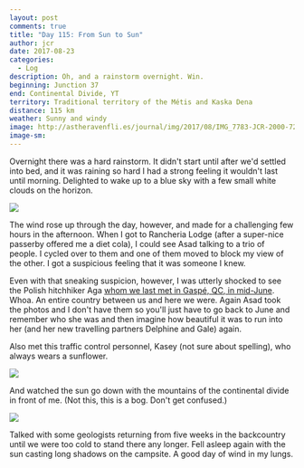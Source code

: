 ```yaml
---
layout: post
comments: true
title: "Day 115: From Sun to Sun"
author: jcr
date: 2017-08-23
categories:
  - Log
description: Oh, and a rainstorm overnight. Win.
beginning: Junction 37
end: Continental Divide, YT
territory: Traditional territory of the Métis and Kaska Dena
distance: 115 km
weather: Sunny and windy
image: http://astheravenfli.es/journal/img/2017/08/IMG_7783-JCR-2000-72-web.jpg
image-sm:
---
```


Overnight there was a hard rainstorm. It didn't start until after we'd settled into bed, and it was raining so hard I had a strong feeling it wouldn't last until morning. Delighted to wake up to a blue sky with a few small white clouds on the horizon. 

<img src="http://astheravenfli.es/journal/img/2017/08/IMG_7753-JCR-2000-72-web.jpg">

The wind rose up through the day, however, and made for a challenging few hours in the afternoon. When I got to Rancheria Lodge (after a super-nice passerby offered me a diet cola), I could see Asad talking to a trio of people. I cycled over to them and one of them moved to block my view of the other. I got a suspicious feeling that it was someone I knew. 

Even with that sneaking suspicion, however, I was utterly shocked to see the Polish hitchhiker Aga <a href="http://astheravenfli.es/journal/2017/06/15/day-046/" target="blank">whom we last met in Gaspé, QC, in mid-June</a>. Whoa. An entire country between us and here we were. Again Asad took the photos and I don't have them so you'll just have to go back to June and remember who she was and then imagine how beautiful it was to run into her (and her new travelling partners Delphine and Gale) again.

Also met this traffic control personnel, Kasey (not sure about spelling), who always wears a sunflower.

<img src="http://astheravenfli.es/journal/img/2017/08/IMG_7762-JCR-2000-72-web.jpg">

And watched the sun go down with the mountains of the continental divide in front of me. (Not this, this is a bog. Don't get confused.)

<img src="http://astheravenfli.es/journal/img/2017/08/IMG_7778-JCR-2000-72-web.jpg">

Talked with some geologists returning from five weeks in the backcountry until we were too cold to stand there any longer. Fell asleep again with the sun casting long shadows on the campsite. A good day of wind in my lungs.